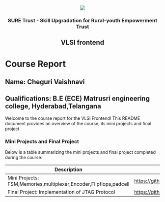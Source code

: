 
<!-- PROJECT LOGO -->
<br />

<div align="center">
   <img src='https://user-images.githubusercontent.com/73131499/166115643-d3187f47-d38f-41b2-ae42-5ecbbc60de14.png' />


<h3 align="center">SURE Trust - Skill Upgradation for Rural-youth Empowerment Trust</h3>
  <h2>VLSI frontend</h2>
</div>

# Course Report

## Name: Cheguri Vaishnavi

## Qualifications: B.E (ECE) Matrusri engineering college, Hyderabad,Telangana

Welcome to the course report for the VLSI Frontend! This README document provides an overview of the course, its mini projects and final project.

### Mini Projects and Final Project

Below is a table summarizing the mini projects and final project completed during the course:

| Description                               | Link                                    |
|-------------------------------------------|-----------------------------------------|
| Mini Projects:    FSM,Memories,multiplexer,Encoder,Flipflops,padcell | https://github.com/vaishnavicheguri20/G13_VLSI/tree/main/Assignments/Vaishnavi%20Cheguri |
| Final Project: Implementation of JTAG Protocol|  https://github.com/vaishnavicheguri20/G13_VLSI/tree/main/Final%20Capstone%20Project/Vaishnavi%20Cheguri/TOP_module_JTAG |